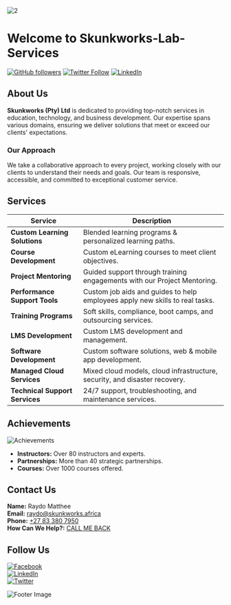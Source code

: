 ![2](https://github.com/Skunkworks-Lab-Services/.github/assets/126121348/5b6cc808-bc90-412d-b5cf-760f2f6dd40f)

# Welcome to Skunkworks-Lab-Services

[![GitHub followers](https://img.shields.io/github/followers/skunkworksza?style=social)](https://github.com/skunkworksza) [![Twitter Follow](https://img.shields.io/twitter/follow/skunkworksza?style=social)](https://twitter.com/skunkworksza) [![LinkedIn](https://img.shields.io/badge/LinkedIn-Skunkworks-blue)](https://www.linkedin.com/company/skunkworksza)

## About Us

**Skunkworks (Pty) Ltd** is dedicated to providing top-notch services in education, technology, and business development. Our expertise spans various domains, ensuring we deliver solutions that meet or exceed our clients' expectations. 

### Our Approach
We take a collaborative approach to every project, working closely with our clients to understand their needs and goals. Our team is responsive, accessible, and committed to exceptional customer service.

## Services

| Service                       | Description                                                                 |
|-------------------------------|-----------------------------------------------------------------------------|
| **Custom Learning Solutions** | Blended learning programs & personalized learning paths.                    |
| **Course Development**        | Custom eLearning courses to meet client objectives.                        |
| **Project Mentoring**         | Guided support through training engagements with our Project Mentoring.     |
| **Performance Support Tools** | Custom job aids and guides to help employees apply new skills to real tasks.|
| **Training Programs**         | Soft skills, compliance, boot camps, and outsourcing services.              |
| **LMS Development**           | Custom LMS development and management.                                      |
| **Software Development**      | Custom software solutions, web & mobile app development.                   |
| **Managed Cloud Services**    | Mixed cloud models, cloud infrastructure, security, and disaster recovery.  |
| **Technical Support Services**| 24/7 support, troubleshooting, and maintenance services.                   |

## Achievements

![Achievements](https://www.skunkworks.africa/achievements.gif)

- **Instructors:** Over 80 instructors and experts.
- **Partnerships:** More than 40 strategic partnerships.
- **Courses:** Over 1000 courses offered.

## Contact Us

**Name:** Raydo Matthee  
**Email:** [raydo@skunkworks.africa](mailto:raydo@skunkworks.africa)  
**Phone:** [+27 83 380 7950](tel:+27833807950)  
**How Can We Help?:** [CALL ME BACK](#)

## Follow Us

[![Facebook](https://img.shields.io/badge/Facebook-Skunkworks-blue)](https://www.facebook.com/skunkworksza)  
[![LinkedIn](https://img.shields.io/badge/LinkedIn-Skunkworks-blue)](https://www.linkedin.com/company/skunkworksza)  
[![Twitter](https://img.shields.io/badge/Twitter-Skunkworks-blue)](https://twitter.com/skunkworksza)  

![Footer Image](https://www.skunkworks.africa/footer-image.gif)
